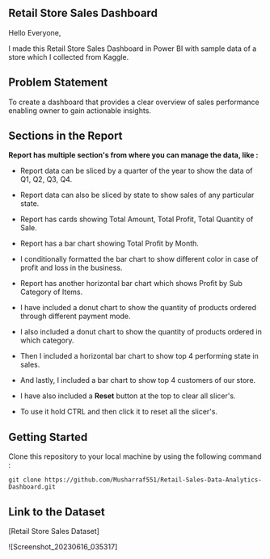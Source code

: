 ## Retail Store Sales Dashboard

Hello Everyone,

I made this Retail Store Sales Dashboard in Power BI with sample data of a store which I collected from Kaggle.

## Problem Statement

To create a dashboard that provides a clear overview of sales performance enabling owner to gain actionable insights.

## Sections in the Report

**Report has multiple section's from where you can manage the data, like :**

- Report data can be sliced by a quarter of the year to show the data of Q1, Q2, Q3, Q4.

- Report data can also be sliced by state to show sales of any particular state.

- Report has cards showing Total Amount, Total Profit, Total Quantity of Sale.

- Report has a bar chart showing Total Profit by Month.

- I conditionally formatted the bar chart to show different color in case of profit and loss in the business.

- Report has another horizontal bar chart which shows Profit by Sub Category of Items.

- I have included a donut chart to show the quantity of products ordered through different payment mode.

- I also included a donut chart to show the quantity of products ordered in which category.

- Then I included a horizontal bar chart to show top 4 performing state in sales.

- And lastly, I included a bar chart to show top 4 customers of our store.

- I have also included a **Reset** button at the top to clear all slicer's.

- To use it hold CTRL and then click it to reset all the slicer's.

## Getting Started

Clone this repository to your local machine by using the following command :
```
git clone https://github.com/Musharraf551/Retail-Sales-Data-Analytics-Dashboard.git
```

## Link to the Dataset
[Retail Store Sales Dataset]

![Screenshot_20230616_035317]
